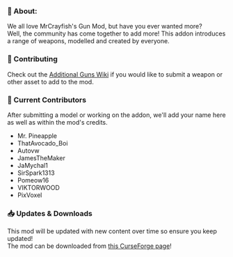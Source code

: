 ### 📖 About:

We all love MrCrayfish's Gun Mod, but have you ever wanted more?\
Well, the community has come together to add more! This addon introduces a range of weapons, modelled and created by everyone.


### 🔨 Contributing

Check out the [Additional Guns Wiki](https://github.com/Mr-Pineapple/AdditionalGuns/wiki/How-To-Contribute:-Introduction) if you would like to submit a weapon or other asset to add to the mod.

### 📜 Current Contributors

After submitting a model or working on the addon, we'll add your name here as well as within the mod's credits.
 - Mr. Pineapple
 - ThatAvocado_Boi
 - Autovw
 - JamesTheMaker
 - JaMychal1
 - SirSpark1313
 - Pomeow16
 - VIKTORWOOD
 - PixVoxel

### 📥 Updates & Downloads

This mod will be updated with new content over time so ensure you keep updated! \
The mod can be downloaded from [this CurseForge page](https://www.curseforge.com/minecraft/mc-mods/additional-guns)!
